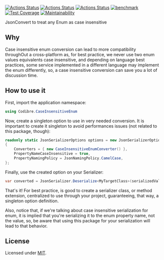 [![Actions Status](https://github.com/Codibre/dotnet-case-insensitive-enum-converter/workflows/build/badge.svg)](https://github.com/Codibre/dotnet-case-insensitive-enum-converter/actions)
[![Actions Status](https://github.com/Codibre/dotnet-case-insensitive-enum-converter/workflows/test/badge.svg)](https://github.com/Codibre/dotnet-case-insensitive-enum-converter/actions)
[![Actions Status](https://github.com/Codibre/dotnet-case-insensitive-enum-converter/workflows/lint/badge.svg)](https://github.com/Codibre/dotnet-case-insensitive-enum-converter/actions)
[![benchmark](https://github.com/Codibre/dotnet-case-insensitive-enum-converter/actions/workflows/benchmark.yml/badge.svg)](https://github.com/Codibre/dotnet-case-insensitive-enum-converter/actions/workflows/benchmark.yml)
[![Test Coverage](https://api.codeclimate.com/v1/badges/1c4f61aa33d8e5f7c29e/test_coverage)](https://codeclimate.com/github/codibre/dotnet-case-insensitive-enum/test_coverage)
[![Maintainability](https://api.codeclimate.com/v1/badges/1c4f61aa33d8e5f7c29e/maintainability)](https://codeclimate.com/github/codibre/dotnet-case-insensitive-enum/maintainability)

JsonConvert to treat any Enum as case insensitive

## Why

Case insensitive enum conversion can lead to more compatibility throughOut a cross-platform as, for best practice, we never use two enum values equivalents case insensitive, and depending on language best practices, some service implemented in a different language may implement the enum differently, so, a case insensitive conversion can save you a lot of discussion time.

## How to use it

First, import the application namespace:

```c#
using Codibre.CaseInsensitiveEnum
```

Now, create a singleton option to use in very needed conversion. It is important to create it singleton to avoid performances issues (not related to this package, though):

```c#
readonly static JsonSerializerOptions options = new JsonSerializerOptions
{
    Converters = { new CaseInsensitiveEnumConverter() },
    PropertyNameCaseInsensitive = true,
    PropertyNamingPolicy = JsonNamingPolicy.CamelCase,
};
```

Finally, use the created option on your Serializer:

```c#
var converted = JsonSerializer.Deserialize<MyTargetClass>(serializedValue, options);
```

That's it! For best practice, is good to create a serializer class, or method extension, centralized to use through your project, guaranteeing, that way, a singleton option definition.

Also, notice that, if we're talking about case insensitive serialization for enum, it is implied that you're serializing it to the enum property name, not the value, so, be aware that using this package for your serialization will lead to that behavior.

## License

Licensed under [MIT](https://en.wikipedia.org/wiki/MIT_License).
